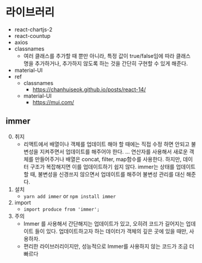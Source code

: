 # 라이브러리

- react-chartjs-2
- react-countup
- axios
- classnames
    - 여러 클래스를 추가할 때 뿐만 아니라, 특정 값이 true/false임에 따라 클래스 명을 추가하거나, 추가하지 않도록 하는 것을 간단히 구현할 수 있게 해준다.
- material-UI
- ref
    - classnames
        - https://chanhuiseok.github.io/posts/react-14/
    - material-UI
        - https://mui.com/

## immer
0. 취지
    - 리액트에서 배열이나 객체를 업데이트 해야 할 때에는 직접 수정 하면 안되고 불변성을 지켜주면서 업데이트를 해주어야 한다.  ... 연산자를 사용해서 새로운 객체를 만들어주거나 배열은 concat, filter, map함수를 사용한다. 하지만, 데이터 구조가 복잡해지면 이를 업데이트하기 쉽지 않다. immer는 상태를 업데이트 할 때, 불변성을 신경쓰지 않으면서 업데이트를 해주어 불변성 관리를 대신 해준다.
1. 설치
    - ``yarn add immer`` or ``npm install immer``
2. import
    - ``import produce from 'immer';``
3. 주의
    - Immer 를 사용해서 간단해지는 업데이트가 있고, 오히려 코드가 길어지는 업데이트 들이 있다. 업데이트하고자 하는 데이터가 객체의 깊은 곳에 있을 때만, 사용하자.
    - 편리한 라이브러리이지만, 성능적으로 Immer를 사용하지 않는 코드가 조금 더 빠르다